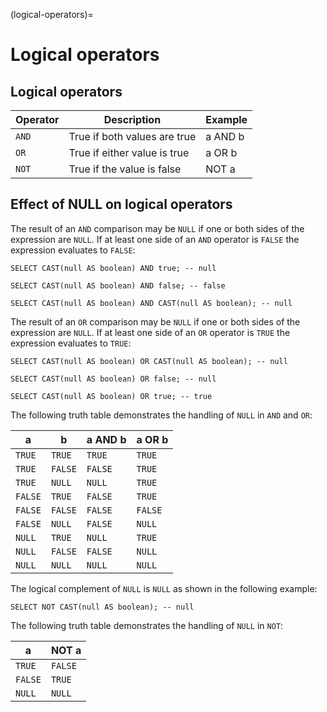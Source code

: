 (logical-operators)=
# Logical operators

## Logical operators

| Operator | Description                  | Example |
| -------- | ---------------------------- | ------- |
| `AND`    | True if both values are true | a AND b |
| `OR`     | True if either value is true | a OR b  |
| `NOT`    | True if the value is false   | NOT a   |

## Effect of NULL on logical operators

The result of an `AND` comparison may be `NULL` if one or both
sides of the expression are `NULL`. If at least one side of an
`AND` operator is `FALSE` the expression evaluates to `FALSE`:

```
SELECT CAST(null AS boolean) AND true; -- null

SELECT CAST(null AS boolean) AND false; -- false

SELECT CAST(null AS boolean) AND CAST(null AS boolean); -- null
```

The result of an `OR` comparison may be `NULL` if one or both
sides of the expression are `NULL`.  If at least one side of an
`OR` operator is `TRUE` the expression evaluates to `TRUE`:

```
SELECT CAST(null AS boolean) OR CAST(null AS boolean); -- null

SELECT CAST(null AS boolean) OR false; -- null

SELECT CAST(null AS boolean) OR true; -- true
```

The following truth table demonstrates the handling of
`NULL` in `AND` and `OR`:

| a       | b       | a AND b | a OR b  |
| ------- | ------- | ------- | ------- |
| `TRUE`  | `TRUE`  | `TRUE`  | `TRUE`  |
| `TRUE`  | `FALSE` | `FALSE` | `TRUE`  |
| `TRUE`  | `NULL`  | `NULL`  | `TRUE`  |
| `FALSE` | `TRUE`  | `FALSE` | `TRUE`  |
| `FALSE` | `FALSE` | `FALSE` | `FALSE` |
| `FALSE` | `NULL`  | `FALSE` | `NULL`  |
| `NULL`  | `TRUE`  | `NULL`  | `TRUE`  |
| `NULL`  | `FALSE` | `FALSE` | `NULL`  |
| `NULL`  | `NULL`  | `NULL`  | `NULL`  |

The logical complement of `NULL` is `NULL` as shown in the following example:

```
SELECT NOT CAST(null AS boolean); -- null
```

The following truth table demonstrates the handling of `NULL` in `NOT`:

| a       | NOT a   |
| ------- | ------- |
| `TRUE`  | `FALSE` |
| `FALSE` | `TRUE`  |
| `NULL`  | `NULL`  |
